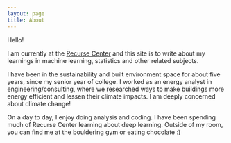 ```yaml
---
layout: page
title: About
---
```


Hello!

I am currently at the [Recurse Center](https://www.recurse.com/) and this site is to write about my learnings in machine learning, statistics and other related subjects.

I have been in the sustainability and built environment space for about five years, since my senior year of college. I worked as an energy analyst in engineering/consulting, where we researched ways to make buildings more energy efficient and lessen their climate impacts. I am deeply concerned about climate change! 

On a day to day, I enjoy doing analysis and coding. I have been spending much of Recurse Center learning about deep learning. Outside of my room, you can find me at the bouldering gym or eating chocolate :) 


